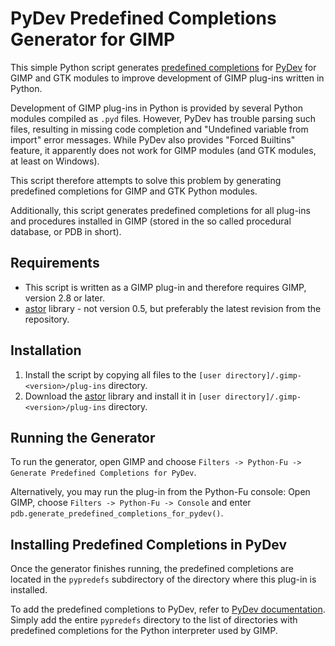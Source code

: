 PyDev Predefined Completions Generator for GIMP
===============================================

This simple Python script generates
[predefined completions](http://www.pydev.org/manual_101_interpreter.html)
for [PyDev](http://www.pydev.org/) for GIMP and GTK modules to improve
development of GIMP plug-ins written in Python.

Development of GIMP plug-ins in Python is provided by several Python modules
compiled as `.pyd` files. However, PyDev has trouble parsing such files,
resulting in missing code completion and "Undefined variable from import" error
messages. While PyDev also provides "Forced Builtins" feature, it apparently
does not work for GIMP modules (and GTK modules, at least on Windows).

This script therefore attempts to solve this problem by generating predefined
completions for GIMP and GTK Python modules.

Additionally, this script generates predefined completions for all plug-ins and
procedures installed in GIMP (stored in the so called procedural database, or
PDB in short).


Requirements
------------

* This script is written as a GIMP plug-in and therefore requires GIMP, version
2.8 or later.
* [astor](https://github.com/berkerpeksag/astor) library - not version 0.5, but
  preferably the latest revision from the repository.


Installation
------------

1. Install the script by copying all files to the
   `[user directory]/.gimp-<version>/plug-ins` directory.
2. Download the [astor](https://github.com/berkerpeksag/astor) library and
   install it in `[user directory]/.gimp-<version>/plug-ins` directory.


Running the Generator
---------------------

To run the generator, open GIMP and choose
`Filters -> Python-Fu -> Generate Predefined Completions for PyDev`.

Alternatively, you may run the plug-in from the Python-Fu console: Open GIMP,
choose `Filters -> Python-Fu -> Console` and enter
`pdb.generate_predefined_completions_for_pydev()`.


Installing Predefined Completions in PyDev
------------------------------------------

Once the generator finishes running, the predefined completions are located in
the `pypredefs` subdirectory of the directory where this plug-in is installed.

To add the predefined completions to PyDev, refer to
[PyDev documentation](http://www.pydev.org/manual_101_interpreter.html). Simply
add the entire `pypredefs` directory to the list of directories with predefined
completions for the Python interpreter used by GIMP.
